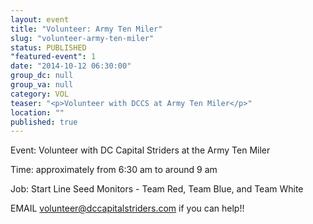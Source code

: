 ```yaml
---
layout: event
title: "Volunteer: Army Ten Miler"
slug: "volunteer-army-ten-miler"
status: PUBLISHED
"featured-event": 1
date: "2014-10-12 06:30:00"
group_dc: null
group_va: null
category: VOL
teaser: "<p>Volunteer with DCCS at Army Ten Miler</p>"
location: ""
published: true
---
```


Event: Volunteer with DC Capital Striders at the Army Ten Miler

Time: approximately from 6:30 am to around 9 am

Job: Start Line Seed Monitors - Team Red, Team Blue, and Team White

EMAIL volunteer@dccapitalstriders.com if you can help!!